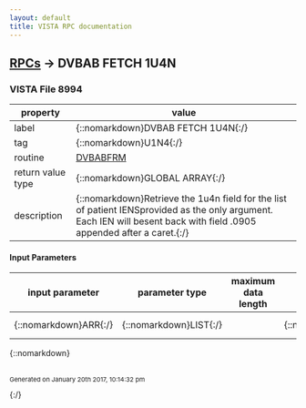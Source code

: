 ```yaml
---
layout: default
title: VISTA RPC documentation
---
```




## [RPCs](TableOfContent.md) &#8594; DVBAB FETCH 1U4N 



### VISTA File 8994 


 property | value 
--- | --- 
 label | {::nomarkdown}DVBAB FETCH 1U4N{:/}
 tag | {::nomarkdown}U1N4{:/}
 routine | [DVBABFRM](http://code.osehra.org/dox/Routine_DVBABFRM_source.html)
 return value type | {::nomarkdown}GLOBAL ARRAY{:/}
 description | {::nomarkdown}Retrieve the 1u4n field for the list of patient IENSprovided as the only argument.  Each IEN will besent back with field .0905 appended after a caret.{:/}

#### Input Parameters

| input parameter | parameter type | maximum data length | required | description | 
| --- | --- | --- | --- | --- | 
| {::nomarkdown}ARR{:/} | {::nomarkdown}LIST{:/} |  | {::nomarkdown}true{:/} | {::nomarkdown}List of patient IENs{:/} | 

{::nomarkdown} <br/><br/><p style="font-size: 11px">Generated on January 20th 2017, 10:14:32 pm</p>{:/}